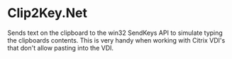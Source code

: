 # Clip2Key.Net
Sends text on the clipboard to the win32 SendKeys API to simulate typing the clipboards contents. This is very handy when working with Citrix VDI's that don't allow pasting into the VDI.

